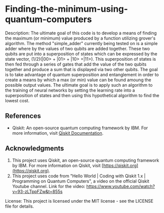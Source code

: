 # Finding-the-minimum-using-quantum-computers

Description:
The ultimate goal of this code is to develop a means of finding the maximum (or minimum) value produced by a function utilizing grover's algorithm. The method "simple_adder" currently being tested on is a simple adder where by the values of two qubits are added together. These two qubits are put into a superposition of states which can be expressed by the state vector, 
(1/2)(|00> + |01> + |10> +|11>). This superposition of states is then fed through a series of gates that add the value of the two qubits together and produce a sum that is displayed via two other qubits. The goal is to take advantage of quantum superposition and entanglement in order to create a means by which a max (or min) value can be found amoung the possible output values. The ultimate goal is to apply such an algorithm to the training of neural networks by setting the learning rate into a superposition of states and then using this hypothetical algorithm to find the lowest cost.

## References
- Qiskit: An open-source quantum computing framework by IBM. For more information, visit [Qiskit Documentation](https://qiskit.org/documentation/).

## Acknowledgments
1. This project uses Qiskit, an open-source quantum computing framework by IBM. For more information on Qiskit, visit [https://qiskit.org](https://qiskit.org).
2. This project uses code from "Hello World | Coding with Qiskit 1.x | Programming on Quantum Computers", a video on the official Qiskit Youtube channel. Link for the video: https://www.youtube.com/watch?v=93-zLTppFZw&t=855s

License: This project is licensed under the MIT license - see the LICENSE file for details.
